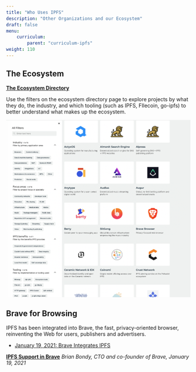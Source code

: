 ```yaml
---
title: "Who Uses IPFS"
description: "Other Organizations and our Ecosystem"
draft: false
menu:
    curriculum:
        parent: "curriculum-ipfs"
weight: 110
---
```


## The Ecosystem

<!-- Need a summary paragraph -->

**[The Ecosystem Directory](https://ecosystem.ipfs.io/)**

Use the filters on the ecosystem directory page to explore projects by what they do, the industry, and which tooling (such as IPFS, FIlecoin, go-ipfs) to better understand what makes up the ecosystem.

![Ecosystem Directory Filter](ecosystem.png)


## Brave for Browsing

IPFS has been integrated into Brave, the fast, privacy-oriented browser, reinventing the Web for users, publishers and advertisers.

- [January 19, 2021: Brave Integrates IPFS](https://brave.com/brave-integrates-ipfs/)

**[IPFS Support in Brave](https://brave.com/ipfs-support/)**
_Brian Bondy, CTO and co-founder of Brave, January 19, 2021_